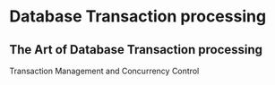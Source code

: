 # Database Transaction processing

## The Art of Database Transaction processing

Transaction Management and Concurrency Control

```
```

